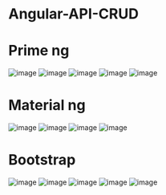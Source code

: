 # Angular-API-CRUD

<h1>Prime ng</h1>

![image](https://github.com/UsmanHashimov/Angular-API-CRUD/blob/main/screenshots/p1.png)
![image](https://github.com/UsmanHashimov/Angular-API-CRUD/blob/main/screenshots/p2.png)
![image](https://github.com/UsmanHashimov/Angular-API-CRUD/blob/main/screenshots/p3.png)
![image](https://github.com/UsmanHashimov/Angular-API-CRUD/blob/main/screenshots/p4.png)
![image](https://github.com/UsmanHashimov/Angular-API-CRUD/blob/main/screenshots/p5.png)

<h1>Material ng</h1>

![image](https://github.com/UsmanHashimov/Angular-API-CRUD/blob/main/screenshots/m2.png)
![image](https://github.com/UsmanHashimov/Angular-API-CRUD/blob/main/screenshots/m3.png)
![image](https://github.com/UsmanHashimov/Angular-API-CRUD/blob/main/screenshots/m4.png)
![image](https://github.com/UsmanHashimov/Angular-API-CRUD/blob/main/screenshots/m5.png)

<h1>Bootstrap</h1>

![image](https://github.com/UsmanHashimov/Angular-API-CRUD/blob/main/screenshots/b2.png)
![image](https://github.com/UsmanHashimov/Angular-API-CRUD/blob/main/screenshots/b3.png)
![image](https://github.com/UsmanHashimov/Angular-API-CRUD/blob/main/screenshots/b4.png)
![image](https://github.com/UsmanHashimov/Angular-API-CRUD/blob/main/screenshots/b5.png)
![image](https://github.com/UsmanHashimov/Angular-API-CRUD/blob/main/screenshots/b6.png)
